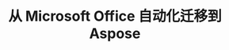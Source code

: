 ---
title: 从 Microsoft Office 自动化迁移到 Aspose
type: docs
weight: 310
url: /androidjava/migration-from-microsoft-office-automation-to-aspose/
---